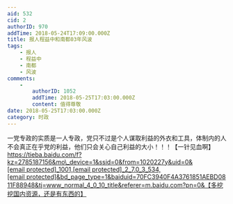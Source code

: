 ```yaml
---
aid: 532
cid: 2
authorID: 970
addTime: 2018-05-24T17:09:00.000Z
title: 报人程益中和南都03年风波
tags:
    - 报人
    - 程益中
    - 南都
    - 风波
comments:
    -
        authorID: 1052
        addTime: 2018-05-25T17:03:00.000Z
        content: 值得尊敬
date: 2018-05-25T17:03:00.000Z
category: 时政
---
```


一党专政的实质是一人专政，党只不过是个人谋取利益的外衣和工具，体制内的人不会真正在乎党的利益，他们只会关心自己利益的大小！！！【一针见血啊】 [https://tieba.baidu.com/f?kz=2785187156&mo\_device=1&ssid=0&from=1020227y&uid=0&<span class="__cf_email__" data-cfemail="0373763e707943303133">[email&nbsp;protected]</span>\_1001,<span class="__cf_email__" data-cfemail="423623022b322a2d2c27">[email&nbsp;protected]</span>\_2\_7.0\_3\_534,<span class="__cf_email__" data-cfemail="c2b7b1af82f0">[email&nbsp;protected]</span>&bd\_page\_type=1&baiduid=70FC3940F4A3761851AEBD0811F88948&tj=www\_normal\_4\_0\_10\_title&referer=m.baidu.com?pn=0&【多挖挖国内资源，还是有东西的】](https://tieba.baidu.com/f?baiduid=70FC3940F4A3761851AEBD0811F88948&bd_page_type=1&from=1020227y&kz=2785187156&mo_device=1&pu=sz%40320_1001%2Cta%40iphone_2_7.0_3_534%2Cusm%402&referer=m.baidu.com%3Fpn%3D0&ssid=0&tj=www_normal_4_0_10_title&uid=0&%E3%80%90%E5%A4%9A%E6%8C%96%E6%8C%96%E5%9B%BD%E5%86%85%E8%B5%84%E6%BA%90%EF%BC%8C%E8%BF%98%E6%98%AF%E6%9C%89%E4%B8%9C%E8%A5%BF%E7%9A%84%E3%80%91=)
